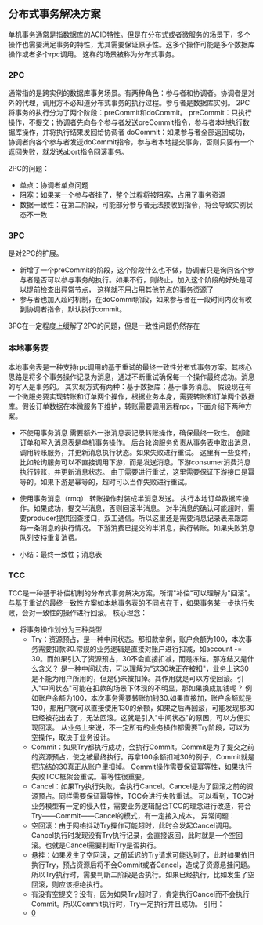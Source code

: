 ## 分布式事务解决方案
单机事务通常是指数据库的ACID特性。但是在分布式或者微服务的场景下，多个操作也需要满足事务的特性，尤其需要保证原子性。这多个操作可能是多个数据库操作或者多个rpc调用。
这样的场景被称为分布式事务。

### 2PC
通常指的是跨实例的数据库事务场景。有两种角色：参与者和协调者。协调者是对外的代理，调用方不必知道分布式事务的执行过程。参与者是数据库实例。
2PC将事务的执行分为了两个阶段：preCommit和doCommit。
preCommit：只执行操作，不提交；协调者先向各个参与者发送preCommit指令，参与者本地执行数据库操作，并将执行结果发回给协调者
doCommit：如果参与者全部返回成功，协调者向各个参与者发送doCommit指令，参与者本地提交事务，否则只要有一个返回失败，就发送abort指令回滚事务。

2PC的问题：
- 单点：协调者单点问题
- 阻塞：如果某一个参与者挂了，整个过程将被阻塞，占用了事务资源
- 数据一致性：在第二阶段，可能部分参与者无法接收到指令，将会导致实例状态不一致

### 3PC
是对2PC的扩展。
- 新增了一个preCommit的阶段，这个阶段什么也不做，协调者只是询问各个参与者是否可以参与事务的执行。如果不行，则终止。加入这个阶段的好处是可以提前检查出异常节点，
  这样就不用占用其他节点的事务资源了
- 参与者也加入超时机制，在doCommit阶段，如果参与者在一段时间内没有收到协调者指令，默认执行commit。

3PC在一定程度上缓解了2PC的问题，但是一致性问题仍然存在

### 本地事务表
本地事务表是一种支持rpc调用的基于重试的最终一致性分布式事务方案。其核心思路是将多个事务操作记录为消息，通过不断重试确保每一个操作最终成功。消息的写入是事务的。
其实现方式有两种：基于数据库；基于事务消息。
假设现在有一个微服务要实现转账和订单两个操作，根据业务本身，需要转账和订单两个数据库。假设订单数据在本微服务下维护，转账需要调用远程rpc，下面介绍下两种方案。
- 不使用事务消息
需要额外一张消息表记录转账操作，确保最终一致性。
创建订单和写入消息表是单机事务操作。
后台轮询服务负责从事务表中取出消息，调用转账服务，并更新消息执行状态。如果失败进行重试。
这里有一些变种，比如轮询服务可以不直接调用下游，而是发送消息，下游consumer消费消息执行转账，并更新消息状态。
由于需要进行重试，这里需要保证下游接口是幂等的。如果下游是幂等的，超时可以当作失败进行重试。

- 使用事务消息（rmq）
转账操作封装成半消息发送。
执行本地订单数据库操作。如果成功，提交半消息，否则回滚半消息。
对半消息的确认可能超时，需要producer提供回查接口，双工通信。所以这里还是需要消息记录表来跟踪每一条消息的执行情况。
下游消费已提交的半消息，执行转账。如果失败消息队列支持重复消费。

- 小结：最终一致性；消息表

### TCC
TCC是一种基于补偿机制的分布式事务解决方案，所谓"补偿"可以理解为"回滚"。与基于重试的最终一致性方案如本地事务表的不同点在于，如果事务某一步执行失败，会对一致性的操作进行回滚。
核心理念：
- 将事务操作划分为三种类型
  - Try：资源预占，是一种中间状态。那扣款举例，账户余额为100，本次事务需要扣款30.常规的业务逻辑是直接对账户进行扣减，如account -= 30。而如果引入了资源预占，30不会直接扣减，而是冻结。那冻结又是什么含义？
    是一种中间状态，可以理解为"这30块正在被扣"，业务上这30是不能为用户所用的，但是仍未被扣掉。其作用就是可以方便回滚。引入"中间状态"可能在扣款的场景下体现的不明显，那如果换成加钱呢？
    例如账户余额为100，本次事务需要转账加钱30.如果直接加，账户余额就是130，那用户就可以直接使用130的余额，如果之后再回滚，可能发现那30已经被花出去了，无法回滚。这就是引入"中间状态"的原因，可以方便实现回滚。
    从业务上来说，不一定所有的业务操作都需要Try阶段，可以为空操作，取决于业务设计。
  - Commit：如果Try都执行成功，会执行Commit。Commit是为了提交之前的资源预占，使之被最终执行。再拿100余额扣减30的例子，Commit就是把冻结的30真正从账户里扣掉。
    Commit操作需要保证幂等性，如果执行失败TCC框架会重试。幂等性很重要。
  - Cancel：如果Try执行失败，会执行Cancel。Cancel是为了回滚之前的资源预占。同样需要保证幂等性，TCC会进行失败重试。
可以看到，TCC对业务模型有一定的侵入性，需要业务逻辑配合TCC的理念进行改造，符合Try——Commit——Cancel的模式，有一定接入成本。
异常问题：
  - 空回滚：由于网络抖动Try操作可能超时，此时会发起Cancel调用。Cancel执行时发现没有Try执行记录，会直接返回，此时就是一个空回滚。也就是Cancel需要判断Try是否执行。
  - 悬挂：如果发生了空回滚，之前延迟的Try请求可能达到了，此时如果依旧执行Try，预占资源后将不会Commit或者Cancel，造成了资源悬挂问题。所以Try执行时，需要判断二阶段是否执行。如果已经执行，比如发生了空回滚，则应该拒绝执行。
  - 有没有空提交？没有，因为如果Try超时了，肯定执行Cancel而不会执行Commit。所以Commit执行时，Try一定执行并且成功。
引用：
  - [0](https://developer.aliyun.com/article/699681)
